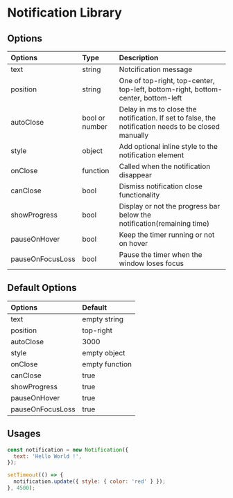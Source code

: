 # Notification Library

## Options

| Options          | Type           | Description                                                                                          |
| :--------------- | :------------- | :--------------------------------------------------------------------------------------------------- |
| text             | string         | Notcification message                                                                                |
| position         | string         | One of top-right, top-center, top-left, bottom-right, bottom-center, bottom-left                     |
| autoClose        | bool or number | Delay in ms to close the notification. If set to false, the notification needs to be closed manually |
| style            | object         | Add optional inline style to the notification element                                                |
| onClose          | function       | Called when the notification disappear                                                               |
| canClose         | bool           | Dismiss notification close functionality                                                             |
| showProgress     | bool           | Display or not the progress bar below the notification(remaining time)                               |
| pauseOnHover     | bool           | Keep the timer running or not on hover                                                               |
| pauseOnFocusLoss | bool           | Pause the timer when the window loses focus                                                          |

## Default Options

| Options          | Default        |
| :--------------- | :------------- |
| text             | empty string   |
| position         | top-right      |
| autoClose        | 3000           |
| style            | empty object   |
| onClose          | empty function |
| canClose         | true           |
| showProgress     | true           |
| pauseOnHover     | true           |
| pauseOnFocusLoss | true           |

## Usages

```js
const notification = new Notification({
  text: 'Hello World !',
});

setTimeout(() => {
  notification.update({ style: { color: 'red' } });
}, 4500);
```
